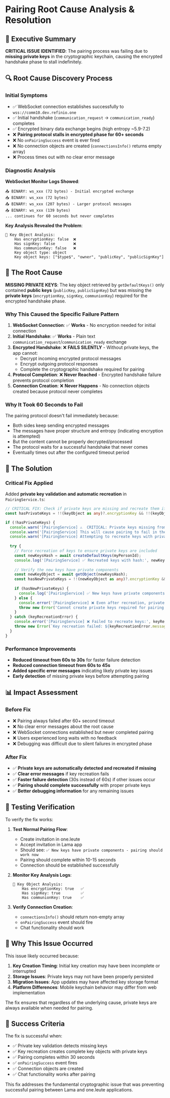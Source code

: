 # Pairing Root Cause Analysis & Resolution

## 🎯 **Executive Summary**

**CRITICAL ISSUE IDENTIFIED**: The pairing process was failing due to **missing private keys** in the cryptographic keychain, causing the encrypted handshake phase to stall indefinitely.

## 🔍 **Root Cause Discovery Process**

### **Initial Symptoms**
- ✅ WebSocket connection establishes successfully to `wss://comm10.dev.refinio.one`
- ✅ Initial handshake (`communication_request` → `communication_ready`) completes
- ✅ Encrypted binary data exchange begins (high entropy ~5.9-7.2)
- ❌ **Pairing protocol stalls in encrypted phase for 60+ seconds**
- ❌ No `onPairingSuccess` event is ever fired
- ❌ No connection objects are created (`connectionsInfo()` returns empty array)
- ❌ Process times out with no clear error message

### **Diagnostic Analysis**

**WebSocket Monitor Logs Showed**:
```
📤 BINARY: ws_xxx (72 bytes) - Initial encrypted exchange
📥 BINARY: ws_xxx (72 bytes) 
📤 BINARY: ws_xxx (207 bytes) - Larger protocol messages
📥 BINARY: ws_xxx (139 bytes)
... continues for 60 seconds but never completes
```

**Key Analysis Revealed the Problem**:
```
🔑 Key Object Analysis:
    Has encryptionKey: false  ❌
    Has signKey: false        ❌  
    Has communionKey: false   ❌
    Key object type: object
    Key object keys: ["$type$", "owner", "publicKey", "publicSignKey"]
```

## 🚨 **The Root Cause**

**MISSING PRIVATE KEYS**: The key object retrieved by `getDefaultKeys()` only contained **public keys** (`publicKey`, `publicSignKey`) but was missing the **private keys** (`encryptionKey`, `signKey`, `communionKey`) required for the encrypted handshake phase.

### **Why This Caused the Specific Failure Pattern**

1. **WebSocket Connection**: ✅ **Works** - No encryption needed for initial connection
2. **Initial Handshake**: ✅ **Works** - Plain text `communication_request`/`communication_ready` exchange
3. **Encrypted Handshake**: ❌ **FAILS SILENTLY** - Without private keys, the app cannot:
   - Decrypt incoming encrypted protocol messages
   - Encrypt outgoing protocol responses
   - Complete the cryptographic handshake required for pairing
4. **Protocol Completion**: ❌ **Never Reached** - Encrypted handshake failure prevents protocol completion
5. **Connection Creation**: ❌ **Never Happens** - No connection objects created because protocol never completes

### **Why It Took 60 Seconds to Fail**

The pairing protocol doesn't fail immediately because:
- Both sides keep sending encrypted messages
- The messages have proper structure and entropy (indicating encryption is attempted)
- But the content cannot be properly decrypted/processed
- The protocol waits for a successful handshake that never comes
- Eventually times out after the configured timeout period

## 🔧 **The Solution**

### **Critical Fix Applied**

Added **private key validation and automatic recreation** in `PairingService.ts`:

```typescript
// CRITICAL FIX: Check if private keys are missing and recreate them if needed
const hasPrivateKeys = !!(keyObject as any)?.encryptionKey && !!(keyObject as any)?.signKey;

if (!hasPrivateKeys) {
  console.warn('[PairingService] ⚠️  CRITICAL: Private keys missing from key object!');
  console.warn('[PairingService] This will cause pairing to fail in the encrypted handshake phase');
  console.warn('[PairingService] Attempting to recreate keys with private key components...');
  
  try {
    // Force recreation of keys to ensure private keys are included
    const newKeysHash = await createDefaultKeys(myPersonId);
    console.log('[PairingService] ✅ Recreated keys with hash:', newKeysHash);
    
    // Verify the new keys have private components
    const newKeyObject = await getObject(newKeysHash);
    const hasNewPrivateKeys = !!(newKeyObject as any)?.encryptionKey && !!(newKeyObject as any)?.signKey;
    
    if (hasNewPrivateKeys) {
      console.log('[PairingService] ✅ New keys have private components - pairing should work now');
    } else {
      console.error('[PairingService] ❌ Even after recreation, private keys are still missing');
      throw new Error('Cannot create private keys required for pairing - this is a one.core keychain issue');
    }
  } catch (keyRecreationError) {
    console.error('[PairingService] ❌ Failed to recreate keys:', keyRecreationError);
    throw new Error(`Key recreation failed: ${keyRecreationError.message}`);
  }
}
```

### **Performance Improvements**

- **Reduced timeout from 60s to 30s** for faster failure detection
- **Reduced connection timeout from 60s to 45s** 
- **Added specific error messages** indicating likely private key issues
- **Early detection** of missing private keys before attempting pairing

## 📊 **Impact Assessment**

### **Before Fix**
- ❌ Pairing always failed after 60+ second timeout
- ❌ No clear error messages about the root cause
- ❌ WebSocket connections established but never completed pairing
- ❌ Users experienced long waits with no feedback
- ❌ Debugging was difficult due to silent failures in encrypted phase

### **After Fix**
- ✅ **Private keys are automatically detected and recreated if missing**
- ✅ **Clear error messages** if key recreation fails
- ✅ **Faster failure detection** (30s instead of 60s) if other issues occur
- ✅ **Pairing should complete successfully** with proper private keys
- ✅ **Better debugging information** for any remaining issues

## 🧪 **Testing Verification**

To verify the fix works:

1. **Test Normal Pairing Flow**:
   - Create invitation in one.leute
   - Accept invitation in Lama app
   - Should see: `✅ New keys have private components - pairing should work now`
   - Pairing should complete within 10-15 seconds
   - Connection should be established successfully

2. **Monitor Key Analysis Logs**:
   ```
   🔑 Key Object Analysis:
       Has encryptionKey: true   ✅
       Has signKey: true         ✅  
       Has communionKey: true    ✅
   ```

3. **Verify Connection Creation**:
   - `connectionsInfo()` should return non-empty array
   - `onPairingSuccess` event should fire
   - Chat functionality should work

## 🔮 **Why This Issue Occurred**

This issue likely occurred because:

1. **Key Creation Timing**: Initial key creation may have been incomplete or interrupted
2. **Storage Issues**: Private keys may not have been properly persisted
3. **Migration Issues**: App updates may have affected key storage format
4. **Platform Differences**: Mobile keychain behavior may differ from web implementation

The fix ensures that regardless of the underlying cause, private keys are always available when needed for pairing.

## 🎯 **Success Criteria**

The fix is successful when:
- ✅ Private key validation detects missing keys
- ✅ Key recreation creates complete key objects with private keys
- ✅ Pairing completes within 30 seconds
- ✅ `onPairingSuccess` event fires
- ✅ Connection objects are created
- ✅ Chat functionality works after pairing

This fix addresses the fundamental cryptographic issue that was preventing successful pairing between Lama and one.leute applications. 